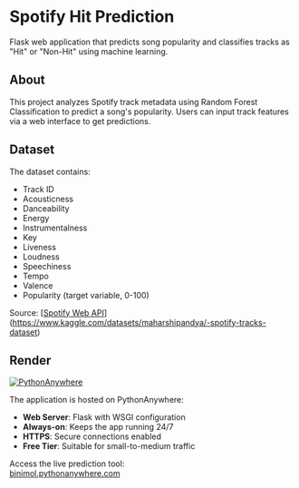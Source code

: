 # Spotify Hit Prediction

Flask web application that predicts song popularity and classifies tracks as "Hit" or "Non-Hit" using machine learning.

## About
This project analyzes Spotify track metadata using Random Forest Classification to predict a song's popularity. Users can input track features via a web interface to get predictions.

## Dataset
The dataset contains:
- Track ID
- Acousticness
- Danceability
- Energy
- Instrumentalness
- Key
- Liveness
- Loudness
- Speechiness
- Tempo
- Valence
- Popularity (target variable, 0-100)

Source: [[Spotify Web API](https://developer.spotify.com/documentation/web-api/)](https://www.kaggle.com/datasets/maharshipandya/-spotify-tracks-dataset)

## Render

[![PythonAnywhere](https://img.shields.io/badge/PythonAnywhere-Live%20Demo-blue)](https://binimol.pythonanywhere.com/)

The application is hosted on PythonAnywhere:
- **Web Server**: Flask with WSGI configuration
- **Always-on**: Keeps the app running 24/7
- **HTTPS**: Secure connections enabled
- **Free Tier**: Suitable for small-to-medium traffic

Access the live prediction tool:  
[binimol.pythonanywhere.com](https://binimol.pythonanywhere.com/)
